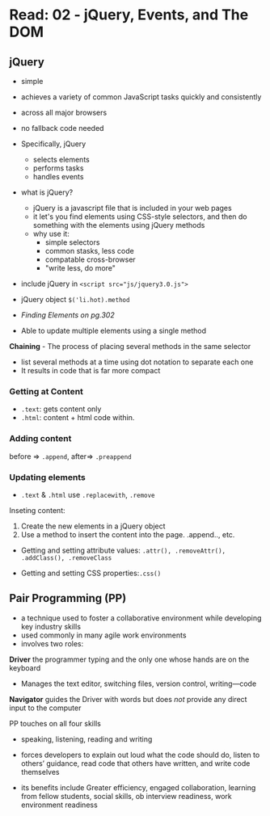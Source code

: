 # Read: 02 - jQuery, Events, and The DOM

## jQuery

- simple
- achieves a variety of common JavaScript tasks quickly and consistently
- across all major browsers
- no  fallback code needed
- Specifically, jQuery
  - selects elements
  - performs tasks
  - handles events

- what is jQuery?
  - jQuery is a javascript file that is included in your web pages
  - it let's you find elements using CSS-style selectors, and then do something with the elements using jQuery methods
  - why use it:
    - simple selectors
    - common stasks, less code
    - compatable cross-browser
    - "write less, do more"
- include jQuery in `<script src="js/jquery3.0.js">`
- jQuery object `$('li.hot).method`
- *Finding Elements on pg.302*
- Able to update multiple elements using a single method

**Chaining** - The process of placing several methods in the same selector

- list several methods at a time using dot notation to separate each one
- It results in code that is far more compact

### Getting at Content

- `.text`: gets content only
- `.html`: content + html code within.

### Adding content

before => `.append`, after=> `.preappend`

### Updating elements

- `.text` & `.html` use `.replacewith`, `.remove`

Inseting content:

1. Create the new elements in a jQuery object
2. Use a method to insert the content into the page. .append.., etc.

- Getting and setting attribute values:
`.attr(), .removeAttr(), .addClass(), .removeClass`

- Getting and setting CSS properties:`.css()`

## Pair Programming (PP)

- a technique used to foster a collaborative environment while developing key industry skills
- used commonly in many agile work environments
- involves two roles:

**Driver** the programmer typing and the only one whose hands are on the keyboard

- Manages the text editor, switching files, version control, writing—code

**Navigator** guides the Driver with words but does *not* provide any direct input to the computer

PP touches on all four skills

- speaking, listening, reading and writing
- forces developers to explain out loud what the code should do, listen to others’ guidance, read code that others have written, and write code themselves

- its benefits include Greater efficiency, engaged collaboration, learning from fellow students, social skills, ob interview readiness, work environment readiness
